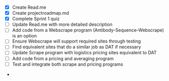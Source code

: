 - [x] Create Read.me
- [x] Create projectroadmap.md
- [x] Complete Sprint 1 quiz
- [ ] Update Read.me with more detailed description
- [ ] Add code from a Webscrape program (Antibody-Sequence-Webscrape) is an option
- [ ] Ensure Webscrape will support required sites through testing
- [ ] Find equivalent sites that do a similar job as DAT if necessary
- [ ] Update Scrape program with logistics pricing sites equivalent to DAT
- [ ] Add code from a pricing and averaging program
- [ ] Test and integrate both scrape and pricing programs
- 
